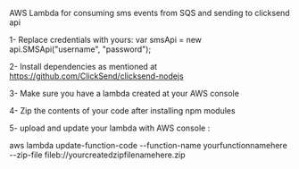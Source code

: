 AWS Lambda for consuming sms events from SQS and sending to clicksend api

1- Replace credentials with yours:
var smsApi = new api.SMSApi("username", "password");

2- Install dependencies as mentioned at https://github.com/ClickSend/clicksend-nodejs

3- Make sure you have a lambda created at your AWS console

4- Zip the contents of your code after installing npm modules

5- upload and update your lambda with AWS console :

aws lambda update-function-code --function-name yourfunctionnamehere --zip-file fileb://yourcreatedzipfilenamehere.zip 